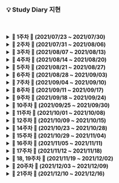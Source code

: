 ### 💡 Study Diary 지현



<br />
<br />

<details markdown="1">
<summary><strong> &#127804; 1주차 &#127804; (2021/07/23 ~ 2021/07/30)</strong></summary>
<br>
<br>


|     날짜     |                             내용                             |                        관련글·정리글                         |
| :----------: | :----------------------------------------------------------: | :----------------------------------------------------------: |
| **7/23(금)** | [Kotlin 기본 문법](https://github.com/sangilyoon-dev/SSAFY_6th_KotlinStudy/blob/main/%EC%9A%B0%EC%A7%80%ED%98%84/Kotlin%20%EA%B8%B0%EB%B3%B8%20%EB%AC%B8%EB%B2%95.md), 1단계 [2557](https://www.acmicpc.net/problem/2557), 2단계 [2884](https://www.acmicpc.net/problem/2884), 4단계 [10952](https://www.acmicpc.net/problem/10952), 5단계 [2577](https://www.acmicpc.net/problem/2577) | [Kotlin 기본 다지기](https://woojeenow.tistory.com/entry/Kotlin-%EA%B8%B0%EB%B3%B8-%EB%8B%A4%EC%A7%80%EA%B8%B0) |
| **7/24(토)** | [Kotlin 입출력](https://woojeenow.tistory.com/entry/Kotlin-%EC%9E%85%EC%B6%9C%EB%A0%A5), 3단계 [2739](https://www.acmicpc.net/problem/2739), 6단계 [4673](https://www.acmicpc.net/problem/4673), 7단계 [2908](https://www.acmicpc.net/problem/2908) | [Kotlin 기본 다지기 2](https://woojeenow.tistory.com/entry/Kotlin-%EA%B8%B0%EB%B3%B8-%EB%8B%A4%EC%A7%80%EA%B8%B0-2?category=879651) |
| **7/25(일)** | 8단계 [2869](https://www.acmicpc.net/problem/2869), 9단계 [9020](https://www.acmicpc.net/problem/9020), 10단계 [10872](https://www.acmicpc.net/problem/10872) | [Kotlin 기본 다지기 3](https://woojeenow.tistory.com/entry/Kotlin-%EA%B8%B0%EB%B3%B8-%EB%8B%A4%EC%A7%80%EA%B8%B0-3) |
| **7/26(월)** | 11단계 [7568](https://www.acmicpc.net/problem/7568)([풀이](./BOJ/7568_덩치.kt)), 12단계 [18870](https://www.acmicpc.net/problem/18870)([풀이](./BOJ/18870_좌표%20압축.kt)), [2750](https://www.acmicpc.net/problem/2750)([풀이](./BOJ/2750_수%20정렬하기.kt)) | [Kotlin 기본 다지기 4](https://woojeenow.tistory.com/entry/Kotlin-%EA%B8%B0%EB%B3%B8-%EB%8B%A4%EC%A7%80%EA%B8%B0-4) |
| **7/27(화)** | [Kotlin Collections](https://woojeenow.tistory.com/entry/Kotlin-Collections%EC%97%90-%EB%8C%80%ED%95%B4-%EC%95%8C%EC%95%84%EB%B3%B4%EC%9E%90-List-Map-Set), 14단계 [15649](https://www.acmicpc.net/problem/15649)([풀이](./BOJ/15649_N과%20M%20(1).kt)) |                                                              |
| **7/28(수)** | 15단계 [1003](https://www.acmicpc.net/problem/1003)([풀이](./BOJ/1003_피보나치%20함수.kt)), 16단계 [11399](https://www.acmicpc.net/problem/11399)([풀이](./BOJ/11399_ATM.kt)), 17단계 [2609](https://www.acmicpc.net/problem/2609)([풀이](./BOJ/2609_최대공약수와%20최소공배수.kt)) |                                                              |
| **7/29(목)** | [Kotlin Collection 함수 API](https://woojeenow.tistory.com/entry/Kotlin-Collection-%EA%B4%80%EB%A0%A8-%ED%95%A8%EC%88%98%EB%93%A4%EC%9D%84-%EC%95%8C%EC%95%84%EB%B3%B4%EC%9E%90-filter-map?category=879651), 18단계 [17298](https://www.acmicpc.net/problem/17298)([풀이](./BOJ/17298_오큰수.kt)), 19단계 [5430](https://www.acmicpc.net/problem/5430)([풀이](./BOJ/5430_AC.kt)) |                                                              |
| **7/30(금)** | 20단계 [2630](https://www.acmicpc.net/problem/2630)([풀이](./BOJ/2630_색종이%20만들기.kt)) | [[BOJ 2630] 오큰수](https://woojeenow.tistory.com/entry/BOJ-17298-%EC%98%A4%ED%81%B0%EC%88%98-cKotlin?category=877463) |

<br>

</details>



<details markdown="1">
<summary><strong> &#127804; 2주차 &#127804; (2021/07/31 ~ 2021/08/06)</strong></summary>
<br>
<br>


|     날짜     |                             내용                             |                        관련글·정리글                         |
| :----------: | :----------------------------------------------------------: | :----------------------------------------------------------: |
| **7/31(토)** | BOJ 1260 [DFS와 BFS](https://www.acmicpc.net/problem/1260)([풀이](./BOJ/1260_DFS와%20BFS.kt)), BOJ 1697 [숨바꼭질](https://www.acmicpc.net/problem/1697)([풀이](./BOJ/1697_숨바꼭질.kt)) |                                                              |
| **8/1(일)**  |                                                              |                                                              |
| **8/2(월)**  | 프로그래머스 [네트워크](https://programmers.co.kr/learn/courses/30/lessons/43162)([풀이](./Programmers/네트워크.kt))<br />BOJ 1520 [내리막 길](https://www.acmicpc.net/problem/1520)([풀이](./BOJ/1520_내리막%20길.kt)) | [[프로그래머스] 네트워크](https://woojeenow.tistory.com/entry/%ED%94%84%EB%A1%9C%EA%B7%B8%EB%9E%98%EB%A8%B8%EC%8A%A4-%EB%84%A4%ED%8A%B8%EC%9B%8C%ED%81%AC-cKotlin) |
| **8/3(화)**  | 프로그래머스 [문자열 압축](https://programmers.co.kr/learn/courses/30/lessons/60057)([풀이](./Programmers/문자열%20압축.kt))<br />BOJ 7785 [회사에 있는 사람](https://www.acmicpc.net/problem/7785)([풀이](./BOJ/7785_회사에%20있는%20사람.kt)) | [[프로그래머스] 문자열 압축](https://woojeenow.tistory.com/entry/%ED%94%84%EB%A1%9C%EA%B7%B8%EB%9E%98%EB%A8%B8%EC%8A%A4-%EB%AC%B8%EC%9E%90%EC%97%B4-%EC%95%95%EC%B6%95-ckotlin?category=877464) |
| **8/4(수)**  | BOJ 1251 [단어 나누기](https://www.acmicpc.net/problem/1251)([풀이](./BOJ/1251_단어%20나누기.kt)) |                                                              |
| **8/5(목)**  | BOJ 15681 [트리와 쿼리](https://www.acmicpc.net/problem/15681)([풀이](./BOJ/15681_트리와%20쿼리.kt)) |                                                              |
| **8/6(금)**  | 프로그래머스 [순위 검색](https://programmers.co.kr/learn/courses/30/lessons/72412)([풀이](./Programmers/순위%20검색.kt))<br />BOJ 15824 [너 봄에는 캡사이신이 맛있단다](https://www.acmicpc.net/problem/15824)([풀이](./BOJ/15824_너%20봄에는%20캡사이신이%20맛있단다.kt)) |                                                              |

<br>

</details>



<details markdown="1">
<summary><strong> &#127804; 3주차 &#127804; (2021/08/07 ~ 2021/08/13)</strong></summary>
<br>
<br>


|     날짜     |                             내용                             |                        관련글·정리글                         |
| :----------: | :----------------------------------------------------------: | :----------------------------------------------------------: |
| **8/7(토)**  | BOJ 7576 [토마토](https://www.acmicpc.net/problem/7576)([풀이](./BOJ/7576_토마토.kt))<br />BOJ 1012 [유기농 배추](https://www.acmicpc.net/problem/1012)([풀이](./BOJ/1012_유기농%20배추.kt)) | [[BOJ 7576] 토마토](https://woojeenow.tistory.com/entry/BOJ-7576-%ED%86%A0%EB%A7%88%ED%86%A0-ckotlin), [[BOJ 1012] 유기농 배추](https://woojeenow.tistory.com/entry/BOJ-1012-%EC%9C%A0%EA%B8%B0%EB%86%8D-%EB%B0%B0%EC%B6%94-ckotlin) |
| **8/8(일)**  | BOJ 2589 [보물섬](https://www.acmicpc.net/problem/2589)([풀이](./BOJ/2589_보물섬.kt)) | [[BOJ 2589] 보물섬](https://woojeenow.tistory.com/entry/BOJ-2589-%EB%B3%B4%EB%AC%BC%EC%84%AC-ckotlin) |
| **8/9(월)**  | BOJ 11660 [구간 합 구하기 5](https://www.acmicpc.net/problem/11660)([풀이](./BOJ/11660_구간%20합%20구하기%205.kt)) |                                                              |
| **8/10(화)** | BOJ 1157 [단어 공부](https://www.acmicpc.net/problem/1157)([풀이](./BOJ/1157_단어%20공부.kt)) |                                                              |
| **8/11(수)** |                                                              |                                                              |
| **8/12(목)** | BOJ 11441 [합 구하기](https://www.acmicpc.net/problem/11441)([풀이](./BOJ/11441_합%20구하기.kt))<br />BOJ 6597 [트리 복구](https://www.acmicpc.net/problem/6597)([풀이](./BOJ/6597_트리%20복구.kt)) |                                                              |
| **8/13(금)** |                                                              |                                                              |

<br>

</details>



<details markdown="1">
<summary><strong> &#127804; 4주차 &#127804; (2021/08/14 ~ 2021/08/20)</strong></summary>
<br>
<br>


|     날짜     |                             내용                             |                        관련글·정리글                         |
| :----------: | :----------------------------------------------------------: | :----------------------------------------------------------: |
| **8/14(토)** | BOJ 2870 [수학숙제](https://www.acmicpc.net/problem/2870)([풀이](./BOJ/2870_수학숙제.kt))<br />BOJ 11931 [수 정렬하기 4](https://www.acmicpc.net/problem/11931)([풀이](./BOJ/11931_수%20정렬하기%204.kt)) | [Kotlin 정규식](https://jeongupark-study-house.tistory.com/144) |
| **8/15(일)** | BOJ 11279 [최대 힙](https://www.acmicpc.net/problem/11279)([풀이](./BOJ/11279_최대%20힙.kt)) |                                                              |
| **8/16(월)** | BOJ 4256 [트리](https://www.acmicpc.net/problem/4256)([풀이](./BOJ/4256_트리.kt)) | [[BOJ 4256] 트리](https://woojeenow.tistory.com/entry/%EB%B0%B1%EC%A4%80-4256-%ED%8A%B8%EB%A6%AC-c?category=877463) |
| **8/17(화)** | BOJ 1743 [음식물 피하기](https://www.acmicpc.net/problem/1743)([풀이](./BOJ/1743_음식물%20피하기.kt)) |                                                              |
| **8/18(수)** |                                                              |                                                              |
| **8/19(목)** | BOJ 2800 [괄호 제거](https://www.acmicpc.net/problem/2800)([풀이](./BOJ/2800_괄호%20제거.kt)) |                                                              |
| **8/20(금)** |                                                              |                                                              |

<br>

</details>



<details markdown="1">
<summary><strong> &#127804; 5주차 &#127804; (2021/08/21 ~ 2021/08/27)</strong></summary>
<br>
<br>



|     날짜     |                             내용                             | 관련글·정리글 |
| :----------: | :----------------------------------------------------------: | :-----------: |
| **8/21(토)** | BOJ 11654 [아스키 코드](https://www.acmicpc.net/problem/11654)([풀이](./BOJ/11654_아스키%20코드.kt))<br />BOJ 2675 [문자열 반복](https://www.acmicpc.net/problem/2675)([풀이](./BOJ/2675_문자열%20반복.kt))<br />BOJ 2920 [음계](https://www.acmicpc.net/problem/2920)([풀이](./BOJ/2920_음계.kt))<br />BOJ 8958 [OX퀴즈](https://www.acmicpc.net/problem/8958)([풀이](./BOJ/8958_OX퀴즈.kt)) |               |
| **8/22(일)** | BOJ 1152 [단어의 개수](https://www.acmicpc.net/problem/1152)([풀이](./BOJ/1152_단어의%20개수.kt))<br />BOJ 1546 [평균](https://www.acmicpc.net/problem/1546)([풀이](./BOJ/1546_평균.kt))<br />BOJ 2475 [검증수](https://www.acmicpc.net/problem/2475)([풀이](./BOJ/2475_검증수.kt))<br />BOJ 3052 [나머지](https://www.acmicpc.net/problem/3052)([풀이](./BOJ/3052_나머지.kt)) |               |
| **8/23(월)** | BOJ 11050 [이항 계수 1](https://www.acmicpc.net/problem/11050)([풀이](./BOJ/11050_이항%20계수%201.kt))<br />BOJ 10250 [ACM 호텔](https://www.acmicpc.net/problem/10250)([풀이](./BOJ/10250_ACM%20호텔.kt))<br />BOJ 4153 [직각삼각형](https://www.acmicpc.net/problem/4153)([풀이](./BOJ/4153_직각삼각형.kt))<br />BOJ 1259 [팰린드롬수](https://www.acmicpc.net/problem/1259)([풀이](./BOJ/1259_팰린드롬수.kt)) |               |
| **8/24(화)** |                                                              |               |
| **8/25(수)** |                                                              |               |
| **8/26(목)** | BOJ 21317 [징검다리 건너기](https://www.acmicpc.net/problem/21317)([풀이](./BOJ/21317_징검다리%20건너기.kt))<br />BOJ 19598 [최소 회의실 개수](https://www.acmicpc.net/problem/19598)([풀이](./BOJ/19598_최소%20회의실%20개수.kt)) |               |
| **8/27(금)** | BOJ 21275 [폰 호석만](https://www.acmicpc.net/problem/21275)([풀이](./BOJ/21275_폰%20호석만.kt)) |               |

<br>

</details>



<details markdown="1">
<summary><strong> &#127804; 6주차 &#127804; (2021/08/28 ~ 2021/09/03)</strong></summary>
<br>
<br>



|     날짜     |                             내용                             |                        관련글·정리글                         |
| :----------: | :----------------------------------------------------------: | :----------------------------------------------------------: |
| **8/28(토)** |                                                              |                                                              |
| **8/29(일)** |                                                              |                                                              |
| **8/30(월)** | BOJ 20922 [겹치는 건 싫어](https://www.acmicpc.net/problem/20922)([풀이](./BOJ/21275_겹치는%20건%20싫어.kt)) | [[BOJ 20922] 겹치는 건 싫어](https://woojeenow.tistory.com/entry/BOJ-20922-%EA%B2%B9%EC%B9%98%EB%8A%94-%EA%B1%B4-%EC%8B%AB%EC%96%B4-CKotlin?category=877463) |
| **8/31(화)** | BOJ 1085 [직사각형에서 탈출](https://www.acmicpc.net/problem/1085)([풀이](./BOJ/1085_직사각형에서%20탈출.kt))<br />BOJ 15829 [Hashing](https://www.acmicpc.net/problem/15829)([풀이](./BOJ/15829_Hashing.kt)) |                                                              |
| **9/1(수)**  |                                                              |                                                              |
| **9/2(목)**  | BOJ 21608 [상어 초등학교](https://www.acmicpc.net/problem/21608)([풀이](./BOJ/21608_상어%20초등학교.kt))<br />BOJ 1915 [가장 큰 정사각형](https://www.acmicpc.net/problem/1915)([풀이](./BOJ/1915_가장%20큰%20정사각형.kt)) | [[BOJ 21608] 상어 초등학교](https://woojeenow.tistory.com/entry/BOJ-21608-%EC%83%81%EC%96%B4-%EC%B4%88%EB%93%B1%ED%95%99%EA%B5%90-Kotlin?category=877463) |
| **9/3(금)**  | 프로그래머스 [신규 아이디 추천](https://programmers.co.kr/learn/courses/30/lessons/72410)([풀이](./Programmers/신규%20아이디%20추천.kt)) | [정규표현식(Regex) 정리](https://hamait.tistory.com/342)<br />[정규식 테스트 사이트](https://regexr.com/) |

<br>

</details>



<details markdown="1">
<summary><strong> &#127804; 7주차 &#127804; (2021/09/04 ~ 2021/09/10)</strong></summary>
<br>
<br>


|     날짜     |                             내용                             | 관련글·정리글 |
| :----------: | :----------------------------------------------------------: | :-----------: |
| **9/4(토)**  |                                                              |               |
| **9/5(일)**  |                                                              |               |
| **9/6(월)**  | BOJ 15686 [치킨 배달](https://www.acmicpc.net/problem/15686)([풀이](./BOJ/15686_치킨%20배달.kt)) |               |
| **9/7(화)**  |                                                              |               |
| **9/8(수)**  | BOJ 16234 [인구 이동](https://www.acmicpc.net/problem/16234)([풀이](./BOJ/16234_인구%20이동.kt))<br />BOJ 13023 [ABCDE](https://www.acmicpc.net/problem/13023)([풀이](./BOJ/13023_ABCDE.kt)) |               |
| **9/9(목)**  |                                                              |               |
| **9/10(금)** |                                                              |               |

<br>

</details>



<details markdown="1">
<summary><strong> &#127804; 8주차 &#127804; (2021/09/11 ~ 2021/09/17)</strong></summary>
<br>
<br>



|     날짜     |                             내용                             | 관련글·정리글 |
| :----------: | :----------------------------------------------------------: | :-----------: |
| **9/11(토)** |                                                              |               |
| **9/12(일)** |                                                              |               |
| **9/13(월)** | BOJ 2580 [스도쿠](https://www.acmicpc.net/problem/2580) 푸는 중,, |               |
| **9/14(화)** | BOJ 2580 [스도쿠](https://www.acmicpc.net/problem/2580)([풀이](./BOJ/2580_스도쿠.kt))<br />BOJ 2374 [같은 수로 만들기](https://www.acmicpc.net/problem/2374)([풀이](./BOJ/2374_같은%20수로%20만들기.kt)) |               |
| **9/15(수)** |                                                              |               |
| **9/16(목)** | BOJ 13397 [구간 나누기 2](https://www.acmicpc.net/problem/13397)([풀이](./BOJ/13397_구간%20나누기%202.kt)) |               |
| **9/17(금)** |                                                              |               |

<br>

</details>



<details markdown="1">
<summary><strong> &#127804; 9주차 &#127804; (2021/09/18 ~ 2021/09/24)</strong></summary>
<br>
<br>


|     날짜     |                             내용                             | 관련글·정리글 |
| :----------: | :----------------------------------------------------------: | :-----------: |
| **9/18(토)** |                                                              |               |
| **9/19(일)** |                                                              |               |
| **9/20(월)** | BOJ 1918 [후위 표기식](https://www.acmicpc.net/problem/1918)([풀이](./BOJ/1918_후위%20표기식.kt)) |               |
| **9/21(화)** |                                                              |               |
| **9/22(수)** |                                                              |               |
| **9/23(목)** | BOJ 16916 [부분 문자열](https://www.acmicpc.net/problem/16916)([풀이](./BOJ/16916_부분%20문자열.kt)) |               |
| **9/24(금)** | BOJ 7662 [이중 우선순위 큐](https://www.acmicpc.net/problem/17662)([풀이](./BOJ/7662_이중%20우선순위%20큐.kt)) |               |

<br>

</details>



<details markdown="1">
<summary><strong> &#127804; 10주차 &#127804; (2021/09/25 ~ 2021/09/30)</strong></summary>
<br>
<br>



|     날짜     |                             내용                             | 관련글·정리글 |
| :----------: | :----------------------------------------------------------: | :-----------: |
| **9/25(토)** |                                                              |               |
| **9/26(일)** |                                                              |               |
| **9/27(월)** | BOJ 2263 [트리의 순회](https://www.acmicpc.net/problem/2263)([풀이](./BOJ/2263_트리의%20순회.kt)) |               |
| **9/28(화)** | BOJ 1747 [소수&팰린드롬](https://www.acmicpc.net/problem/1747)([풀이](./BOJ/1747_소수&팰린드롬.kt)) |               |
| **9/29(수)** |                                                              |               |
| **9/30(목)** |                                                              |               |

<br>

</details>



<details markdown="1">
<summary><strong> &#127804; 11주차 &#127804; (2021/10/01 ~ 2021/10/08)</strong></summary>
<br>
<br>





|     날짜     |                             내용                             | 관련글·정리글 |
| :----------: | :----------------------------------------------------------: | :-----------: |
| **10/1(금)** | BOJ 10942 [팰린드롬?](https://www.acmicpc.net/problem/10942)([풀이](./BOJ/10942_팰린드롬.kt)) |               |
| **10/2(토)** |                                                              |               |
| **10/3(일)** |                                                              |               |
| **10/4(월)** | BOJ 21317 [징검다리 건너기](https://www.acmicpc.net/problem/21317)([풀이](./BOJ/21317_징검다리%20건너기.kt))<br />BOJ 1715 [카드 정렬하기](https://www.acmicpc.net/problem/1715)([풀이](./BOJ/1715_카드%20정렬하기.kt)) |               |
| **10/5(화)** |                                                              |               |
| **10/6(수)** |                                                              |               |
| **10/7(목)** |                                                              |               |
| **10/8(금)** |                                                              |               |

<br>

</details>





<details markdown="1">
<summary><strong> &#127804; 12주차 &#127804; (2021/10/09 ~ 2021/10/15)</strong></summary>
<br>
<br>



|     날짜      |                             내용                             | 관련글·정리글 |
| :-----------: | :----------------------------------------------------------: | :-----------: |
| **10/9(토)**  |                                                              |               |
| **10/10(일)** |                                                              |               |
| **10/11(월)** |                                                              |               |
| **10/12(화)** | BOJ 1806 [부분합](https://www.acmicpc.net/problem/1806)([풀이](./BOJ/1806_부분합.kt)) |               |
| **10/13(수)** | BOJ 16932 [모양 만들기](https://www.acmicpc.net/problem/16932)([풀이](./BOJ/16932_모양%20만들기.kt)) |               |
| **10/14(목)** |                                                              |               |
| **10/15(금)** | BOJ 21611 [마법사 상어와 블리자드](https://www.acmicpc.net/problem/21611) 푸는 중,, |               |

<br>

</details>



<details markdown="1">
<summary><strong> &#127804; 14주차 &#127804; (2021/10/23 ~ 2021/10/28)</strong></summary>
<br>
<br>


|                             문제                             | 문제 유형  |    풀이날짜     |                  풀이                  | 관련글·정리글 |
| :----------------------------------------------------------: | :--------: | :-------------: | :------------------------------------: | :-----------: |
| [BOJ 14500 테트로미노](https://www.acmicpc.net/problem/14500) |  완전탐색  | 2021.10.26 (화) |   [풀이](./BOJ/14500_테트로미노.kt)    |               |
| [BOJ 17144 미세먼지 안녕!](https://www.acmicpc.net/problem/17144) | 시뮬레이션 | 2021.10.28 (목) | [풀이](./BOJ/17144_미세먼지%20안녕.kt) |               |
| [BOJ 1477 휴게소 세우기](https://www.acmicpc.net/problem/1477) |  이분탐색  | 2021.10.26 (화) | [풀이](./BOJ/1477_휴게소%20세우기.kt)  |               |

<br>

</details>





<details markdown="1">
<summary><strong> &#127804; 15주차 &#127804; (2021/10/29 ~ 2021/11/04)</strong></summary>
<br>
<br>



|                             문제                             | 문제 유형 |    풀이날짜     |                  풀이                  |                        관련글·정리글                         |
| :----------------------------------------------------------: | :-------: | :-------------: | :------------------------------------: | :----------------------------------------------------------: |
| [BOJ 17136 색종이 붙이기](https://www.acmicpc.net/problem/17136) | 백트래킹  | 2021.11.03 (수) | [풀이](./BOJ/17136_색종이%20붙이기.kt) |                                                              |
| [BOJ 1493 박스 채우기](https://www.acmicpc.net/problem/1493) | 분할정복  |                 |                                        |                                                              |
| [BOJ 2671 잠수함식별](https://www.acmicpc.net/problem/2671)  |  문자열   | 2021.11.02 (화) | [풀이](./BOJ/17144_미세먼지%20안녕.kt) | [정규표현식(Regex) 정리](https://hamait.tistory.com/342)<br />[정규식 테스트 사이트](https://regexr.com/) |

<br>

</details>



<details markdown="1">
<summary><strong> &#127804; 16주차 &#127804; (2021/11/05 ~ 2021/11/11)</strong></summary>
<br>
<br>



|                             문제                             | 문제 유형 |    풀이날짜     |                   풀이                   | 관련글·정리글 |
| :----------------------------------------------------------: | :-------: | :-------------: | :--------------------------------------: | :-----------: |
|     [BOJ 2493 탑](https://www.acmicpc.net/problem/2493)      | 자료구조  | 2021.11.08 (월) |         [풀이](./BOJ/2493_탑.kt)         |               |
| [BOJ 17255 N으로 만들기](https://www.acmicpc.net/problem/17255) | 자료구조2 | 2021.11.09 (화) |  [풀이](./BOJ/17255_N으로%20만들기.kt)   |               |
| [BOJ 14675 단절점과 단절선](https://www.acmicpc.net/problem/14675) |   트리    | 2021.11.10 (수) | [풀이](./BOJ/14675_단절점과%20단절선.kt) |               |

<br>

</details>



<details markdown="1">
<summary><strong> &#127804; 17주차 &#127804; (2021/11/12 ~ 2021/11/18)</strong></summary>
<br>
<br>




|                             문제                             | 문제 유형 |    풀이날짜     |                 풀이                 | 관련글·정리글 |
| :----------------------------------------------------------: | :-------: | :-------------: | :----------------------------------: | :-----------: |
|  [BOJ 2109 순회강연](https://www.acmicpc.net/problem/2109)   |  그리디   | 2021.11.15 (월) |    [풀이](./BOJ/2109_순회강연.kt)    |               |
| [BOJ 12865 평범한 배낭](https://www.acmicpc.net/problem/12865) |    DP     | 2021.11.12 (금) | [풀이](./BOJ/12865_평범한%20배낭.kt) |               |
| [BOJ 15961 회전 초밥](https://www.acmicpc.net/problem/15961) | 투 포인터 | 2021.11.16 (화) |  [풀이](./BOJ/15961_회전%20초밥.kt)  |               |

<br>

</details>





<details markdown="1">
<summary><strong> &#127804; 18, 19주차 &#127804; (2021/11/19 ~ 2021/12/02)</strong></summary>
<br>
<br>
|                             문제                             | 문제 유형 |    풀이날짜     |                 풀이                 | 관련글·정리글 |
| :----------------------------------------------------------: | :-------: | :-------------: | :----------------------------------: | :-----------: |
| [BOJ 12100 2048(Easy)](https://www.acmicpc.net/problem/12100) |   구현    | 2021.11.30 (화) | [풀이](./BOJ/12100_2048%20(Easy).kt) |               |
| [BOJ 17141 연구소 2](https://www.acmicpc.net/problem/17141)  |  그래프   | 2021.11.22 (월) |  [풀이](./BOJ/17141_연구소%202.kt)   |               |
| [BOJ 14391 종이 조각](https://www.acmicpc.net/problem/14391) | 완전탐색  | 2021.12.02 (목) |  [풀이](./BOJ/14391_종이%20조각.kt)  |               |

<br>

</details>



<details markdown="1">
<summary><strong> &#127804; 20주차 &#127804; (2021/12/03 ~ 2021/12/09)</strong></summary>
<br>
<br>

|                             문제                             | 문제 유형  |    풀이날짜     |                 풀이                 | 관련글·정리글 |
| :----------------------------------------------------------: | :--------: | :-------------: | :----------------------------------: | :-----------: |
| [BOJ 16235 나무 재테크](https://www.acmicpc.net/problem/16235) | 시뮬레이션 | 2021.12.04 (토) | [풀이](./BOJ/16235_나무%20재테크.kt) |               |
|  [BOJ 1561 놀이 공원](https://www.acmicpc.net/problem/1561)  |  이분탐색  | 2021.12.06 (월) |  [풀이](./BOJ/1561_놀이%20공원.kt)   |               |
| [BOJ 10830 행렬 제곱](https://www.acmicpc.net/problem/10830) |  분할정복  | 2021.12.09 (목) |  [풀이](./BOJ/10830_행렬%20제곱.kt)  |               |

<br>

</details>



<details markdown="1">
<summary><strong> &#127804; 21주차 &#127804; (2021/12/10 ~ 2021/12/16)</strong></summary>
<br>
<br>


|                             문제                             | 문제 유형 |    풀이날짜     |                    풀이                    | 관련글·정리글 |
| :----------------------------------------------------------: | :-------: | :-------------: | :----------------------------------------: | :-----------: |
|  [BOJ 14725 개미굴](https://www.acmicpc.net/problem/14725)   |  문자열   |                 |                                            |               |
| [BOJ 1504 특정한 최단 경로](https://www.acmicpc.net/problem/1504) | 최단거리  | 2021.12.13 (월) | [풀이](./BOJ/1504_특정한%20최단%20경로.kt) |               |
|  [BOJ 1351 무한 수열](https://www.acmicpc.net/problem/1351)  | 자료구조  |                 |                                            |               |

<br>

</details>

